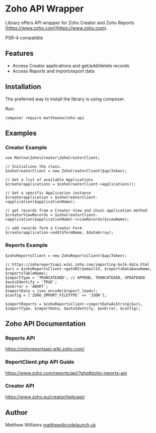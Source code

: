 # Zoho API Wrapper

Library offers API wrapper for Zoho Creator and Zoho Reports [https://www.zoho.com](https://www.zoho.com).

PSR-4 compatible

## Features

- Access Creator applications and get/add/delete records
- Access Reports and import/export data

## Installation

The preferred way to install the library is using composer.

Run:

    composer require matthewnw/zoho-api

## Examples

### Creator Example

    use Mattnw\Zoho\Creator\ZohoCreatorClient;

    // Initializes the class.
    $zohoCreatorClient = new ZohoCreatorClient($apiToken);

    // Get a list of available Applications
    $creatorapplications = $zohoCreatorClient->applications();

    // Get a specific Application instance
    $creatorapplication = $zohoCreatorClient->application($applicationName);

    // get records from a Creator View and chain application method
    $creatorViewRecords = $zohoCreatorClient->application($applicationName)->viewRecords($viewName);

    // add records form a Creator Form
    $creatorapplication->add($formName, $dataArray);

### Reports Example

    $zohoReportsClient = new ZohoReportsClient($apiToken);

    // https://zohoreportsapi.wiki.zoho.com/importing-bulk-data.html
    $uri = $zohoReportsClient->getURI($emailId, $reportsDatabaseName, $reportsTableName);
    $importType = 'TRUNCATEADD'; // APPEND, TRUNCATEADD, UPDATEADD
    $autoIdentify = 'TRUE';
    $onError = 'ABORT';
    $importData = json_encode($report_leads);
    $config = ['ZOHO_IMPORT_FILETYPE' => 'JSON'];

    $importReports = $zohoReportsClient->importDataAsString($uri, $importType, $importData, $autoIdentify, $onError, $config);

## Zoho API Documentation

### Reports API

https://zohoreportsapi.wiki.zoho.com/

### ReportClient.php API Guide

https://www.zoho.com/reports/api/?php#zoho-reports-api

### Creator API

https://www.zoho.eu/creator/help/api/

## Author

Matthew Williams matthew@codelaunch.uk
